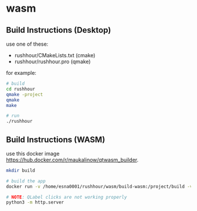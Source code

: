 # wasm

## Build Instructions (Desktop)

use one of these:

* rushhour/CMakeLists.txt (cmake) 
* rushhour/rushhour.pro (qmake)

for example:

```bash
# build
cd rushhour
qmake -project
qmake
make

# run
./rushhour
```

## Build Instructions (WASM)

use this docker image https://hub.docker.com/r/maukalinow/qtwasm_builder.

```bash
mkdir build

# build the app
docker run -v /home/esna0001/rushhour/wasm/build-wasm:/project/build -v /home/esna0001/rushhour/wasm/rushhour:/project/source maukalinow/qtwasm_builder:5.14_latest

# NOTE: QLabel clicks are not working properly
python3 -m http.server
```